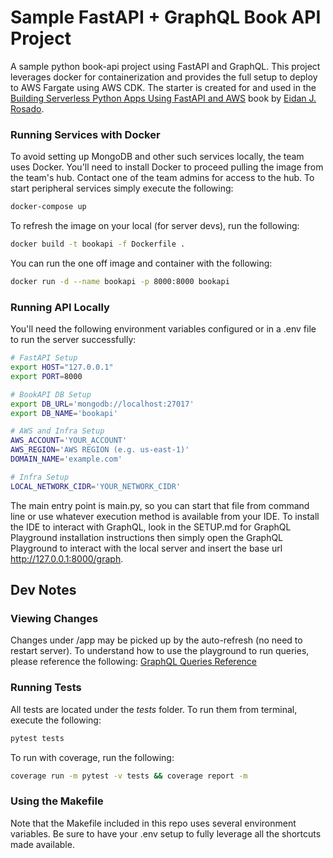 # Sample FastAPI + GraphQL Book API Project 
A sample python book-api project using FastAPI and GraphQL. This project leverages docker for containerization and provides the full setup to deploy to AWS Fargate using AWS CDK. The starter is created for and used in the <a href="https://www.amazon.com/dp/B09Z7CSDRX">Building Serverless Python Apps Using FastAPI and AWS</a> book by <a href="https://eidanrosado.com">Eidan J. Rosado</a>.

### Running Services with Docker
To avoid setting up MongoDB and other such services locally, the team uses Docker. You'll need to install Docker to proceed pulling the image from the team's hub. Contact one of the team admins for access to the hub. To start peripheral services simply execute the following:

```bash
docker-compose up
```

To refresh the image on your local (for server devs), run the following: 

```bash
docker build -t bookapi -f Dockerfile .
```

You can run the one off image and container with the following:

```bash
docker run -d --name bookapi -p 8000:8000 bookapi
```

### Running API Locally
You'll need the following environment variables configured or in a .env file to run the server successfully:

```bash
# FastAPI Setup
export HOST="127.0.0.1"
export PORT=8000

# BookAPI DB Setup
export DB_URL='mongodb://localhost:27017'
export DB_NAME='bookapi'

# AWS and Infra Setup
AWS_ACCOUNT='YOUR_ACCOUNT'
AWS_REGION='AWS REGION (e.g. us-east-1)'
DOMAIN_NAME='example.com'

# Infra Setup
LOCAL_NETWORK_CIDR='YOUR_NETWORK_CIDR'
```

The main entry point is main.py, so you can start that file from command line or use whatever execution method is available from your IDE. To install the IDE to interact with GraphQL, look in the SETUP.md for GraphQL Playground installation instructions then simply open the GraphQL Playground to interact with the local server and insert the base url http://127.0.0.1:8000/graph.

## Dev Notes
### Viewing Changes
Changes under /app may be picked up by the auto-refresh (no need to restart server). To understand how to use the playground to run queries, please reference the following: <a href="https://graphql.org/learn/queries/">GraphQL Queries Reference</a>

### Running Tests
All tests are located under the <em>tests</em> folder. To run them from terminal, execute the following:

```bash
pytest tests
```

To run with coverage, run the following:

```bash
coverage run -m pytest -v tests && coverage report -m
```

### Using the Makefile
Note that the Makefile included in this repo uses several environment variables. Be sure to have your .env setup to fully leverage all the shortcuts made available.

